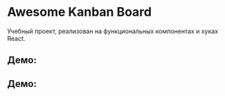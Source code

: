 # Awesome Kanban Board #

Учебный проект, реализован на функциональных компонентах и хуках React.

## Демо: ##

[](https://user-images.githubusercontent.com/75165848/224775276-f9e8410d-83a4-4711-b05d-ef188836bc3f.mp4)

## Демо: ##

[](https://user-images.githubusercontent.com/75165848/224774870-8242cfac-978a-448e-903c-6813ea501799.mp4)


